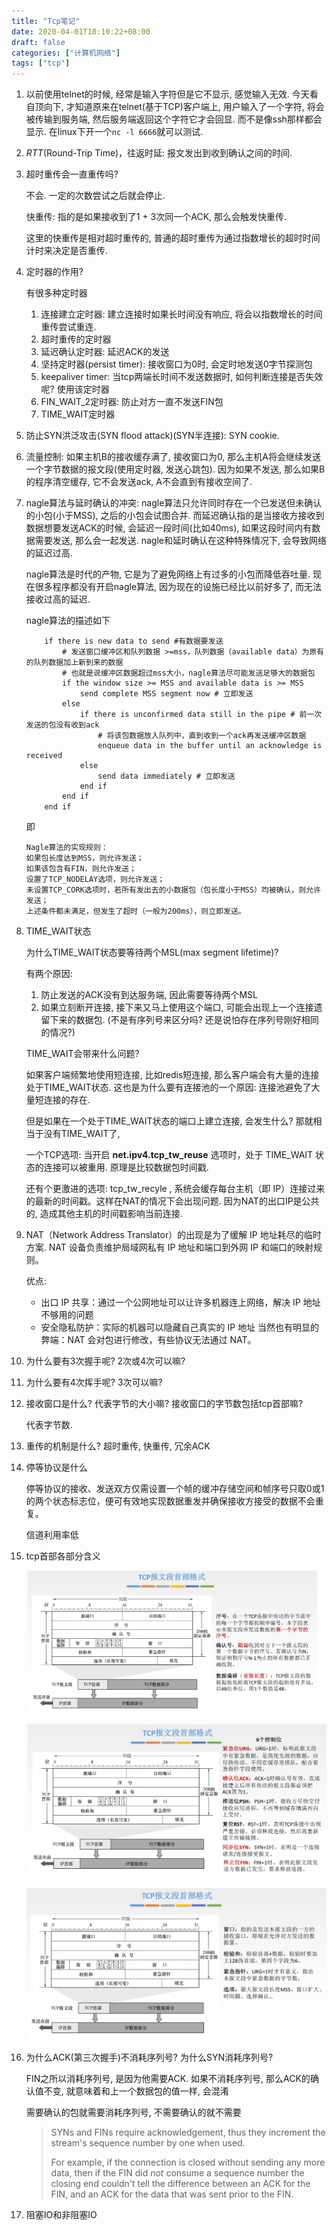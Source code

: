 ```yaml
---
title: "Tcp笔记"
date: 2020-04-01T10:10:22+08:00
draft: false
categories: ["计算机网络"]
tags: ["tcp"]
---
```




1. 以前使用telnet的时候, 经常是输入字符但是它不显示, 感觉输入无效. 今天看自顶向下, 才知道原来在telnet(基于TCP)客户端上, 用户输入了一个字符, 将会被传输到服务端, 然后服务端返回这个字符它才会回显. 而不是像ssh那样都会显示. 在linux下开一个`nc -l 6666`就可以测试. 

2. *RTT*(Round-Trip Time)，往返时延: 报文发出到收到确认之间的时间.

3. 超时重传会一直重传吗? 

     不会. 一定的次数尝试之后就会停止. 

    快重传: 指的是如果接收到了1 + 3次同一个ACK, 那么会触发快重传.

    这里的快重传是相对超时重传的, 普通的超时重传为通过指数增长的超时时间计时来决定是否重传. 

4. 定时器的作用? 

    有很多种定时器

    1. 连接建立定时器: 建立连接时如果长时间没有响应, 将会以指数增长的时间重传尝试重连.
    2. 超时重传的定时器
    3. 延迟确认定时器: 延迟ACK的发送
    4. 坚持定时器(persist timer): 接收窗口为0时, 会定时地发送0字节探测包
    5. keepaliver timer: 当tcp两端长时间不发送数据时, 如何判断连接是否失效呢? 使用该定时器
    6. FIN_WAIT_2定时器: 防止对方一直不发送FIN包
    7. TIME_WAIT定时器

5. 防止SYN洪泛攻击(SYN flood attack)(SYN半连接): SYN cookie. 

6. 流量控制: 如果主机B的接收缓存满了, 接收窗口为0, 那么主机A将会继续发送一个字节数据的报文段(使用定时器, 发送心跳包). 因为如果不发送, 那么如果B的程序清空缓存, 它不会发送ack, A不会直到有接收空间了. 

7. nagle算法与延时确认的冲突: nagle算法只允许同时存在一个已发送但未确认的小包(小于MSS), 之后的小包会试图合并. 而延迟确认指的是当接收方接收到数据想要发送ACK的时候, 会延迟一段时间(比如40ms), 如果这段时间内有数据需要发送, 那么会一起发送. nagle和延时确认在这种特殊情况下, 会导致网络的延迟过高.

    nagle算法是时代的产物, 它是为了避免网络上有过多的小包而降低吞吐量. 现在很多程序都没有开启nagle算法, 因为现在的设施已经比以前好多了, 而无法接收过高的延迟. 

    nagle算法的描述如下

    ```
    	if there is new data to send #有数据要发送
            # 发送窗口缓冲区和队列数据 >=mss，队列数据（available data）为原有的队列数据加上新到来的数据
            # 也就是说缓冲区数据超过mss大小，nagle算法尽可能发送足够大的数据包
            if the window size >= MSS and available data is >= MSS 
                send complete MSS segment now # 立即发送
            else
                if there is unconfirmed data still in the pipe # 前一次发送的包没有收到ack
                    # 将该包数据放入队列中，直到收到一个ack再发送缓冲区数据
                    enqueue data in the buffer until an acknowledge is received 
                else
                    send data immediately # 立即发送
                end if
            end if
        end if　
    ```

    即

    ```
    Nagle算法的实现规则：
    如果包长度达到MSS，则允许发送；
    如果该包含有FIN，则允许发送；
    设置了TCP_NODELAY选项，则允许发送；
    未设置TCP_CORK选项时，若所有发出去的小数据包（包长度小于MSS）均被确认，则允许发送；
    上述条件都未满足，但发生了超时（一般为200ms），则立即发送。
    ```

8. TIME_WAIT状态

    为什么TIME_WAIT状态要等待两个MSL(max segment lifetime)? 

    有两个原因:

    1. 防止发送的ACK没有到达服务端, 因此需要等待两个MSL
    2. 如果立刻断开连接, 接下来又马上使用这个端口, 可能会出现上一个连接遗留下来的数据包. (不是有序列号来区分吗? 还是说怕存在序列号刚好相同的情况?)

    TIME_WAIT会带来什么问题?

    如果客户端频繁地使用短连接, 比如redis短连接, 那么客户端会有大量的连接处于TIME_WAIT状态. 这也是为什么要有连接池的一个原因: 连接池避免了大量短连接的存在. 

    但是如果在一个处于TIME_WAIT状态的端口上建立连接, 会发生什么? 那就相当于没有TIME_WAIT了, 

    一个TCP选项: 当开启 **net.ipv4.tcp_tw_reuse** 选项时，处于 TIME_WAIT 状态的连接可以被重用. 原理是比较数据包时间戳.

    还有个更激进的选项: tcp_tw_recyle , 系统会缓存每台主机（即 IP）连接过来的最新的时间戳。这样在NAT的情况下会出现问题. 因为NAT的出口IP是公共的, 造成其他主机的时间戳影响当前连接.
    
9. NAT（Network Address Translator）的出现是为了缓解 IP 地址耗尽的临时方案. NAT 设备负责维护局域网私有 IP 地址和端口到外网 IP 和端口的映射规则。
   
   优点:
   
   - 出口 IP 共享：通过一个公网地址可以让许多机器连上网络，解决 IP 地址不够用的问题
   - 安全隐私防护：实际的机器可以隐藏自己真实的 IP 地址 当然也有明显的弊端：NAT 会对包进行修改，有些协议无法通过 NAT。
   
10. 为什么要有3次握手呢? 2次或4次可以嘛?

11. 为什么要有4次挥手呢? 3次可以嘛?

12. 接收窗口是什么? 代表字节的大小嘛? 接收窗口的字节数包括tcp首部嘛?

     代表字节数. 

13. 重传的机制是什么? 超时重传, 快重传, 冗余ACK

14. 停等协议是什么

     停等协议的接收、发送双方仅需设置一个帧的缓冲存储空间和帧序号只取0或1的两个状态标志位，便可有效地实现数据重发并确保接收方接受的数据不会重复。

     信道利用率低

15. tcp首部各部分含义

     ![image-20200409234210565](assets/image-20200409234210565.png)

     ![image-20200409234222738](assets/image-20200409234222738.png)

     ![image-20200409234247223](assets/image-20200409234247223.png)

16. 为什么ACK(第三次握手)不消耗序列号? 为什么SYN消耗序列号?

     FIN之所以消耗序列号, 是因为他需要ACK. 如果不消耗序列号, 那么ACK的确认值不变, 就意味着和上一个数据包的值一样, 会混淆

     需要确认的包就需要消耗序列号, 不需要确认的就不需要

     > SYNs and FINs require acknowledgement, thus they increment the stream's sequence number by one when used. 
     >
     > For example, if the connection is closed without sending any more data, then if the
     > FIN did *not* consume a sequence
     > number the closing end couldn't tell the difference between an ACK for the FIN,
     > and an ACK for the data that was sent prior to the FIN.

17. 阻塞IO和非阻塞IO

